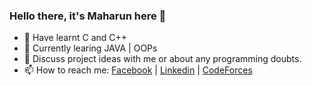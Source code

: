### Hello there, it's Maharun here 👋

- 📘 Have learnt C and C++
- 🌱 Currently learing JAVA | OOPs
- 💬 Discuss project ideas with me or about any programming doubts.
- 📫 How to reach me:
      [Facebook](https://www.facebook.com/maharun0/) | 
      [Linkedin](https://www.linkedin.com/in/maharun/) |
      [CodeForces](https://codeforces.com/profile/maharun/)

